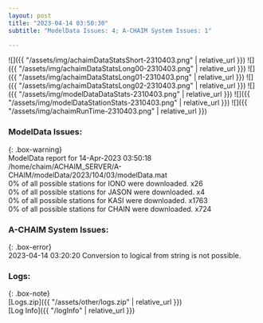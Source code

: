 ```yaml
---
layout: post
title: "2023-04-14 03:50:30"
subtitle: "ModelData Issues: 4; A-CHAIM System Issues: 1"

---
```


![]({{ "/assets/img/achaimDataStatsShort-2310403.png" | relative_url }})
![]({{ "/assets/img/achaimDataStatsLong00-2310403.png" | relative_url }})
![]({{ "/assets/img/achaimDataStatsLong01-2310403.png" | relative_url }})
![]({{ "/assets/img/achaimDataStatsLong02-2310403.png" | relative_url }})
![]({{ "/assets/img/modelDataDataStats-2310403.png" | relative_url }})
![]({{ "/assets/img/modelDataStationStats-2310403.png" | relative_url }})
![]({{ "/assets/img/achaimRunTime-2310403.png" | relative_url }})


### ModelData Issues:  
  
{: .box-warning}  
 ModelData report for 14-Apr-2023 03:50:18   
 /home/chaim/ACHAIM_SERVER/A-CHAIM/modelData/2023/104/03/modelData.mat   
 0% of all possible stations for IONO were downloaded. x26   
 0% of all possible stations for JASON were downloaded. x4   
 0% of all possible stations for KASI were downloaded. x1763   
 0% of all possible stations for CHAIN were downloaded. x724   
  
### A-CHAIM System Issues:  
  
{: .box-error}  
2023-04-14 03:20:20 Conversion to logical from string is not possible.  

### Logs:  
  
{: .box-note}  
[Logs.zip]({{ "/assets/other/logs.zip" | relative_url }})  
[Log Info]({{ "/logInfo" | relative_url }})  
